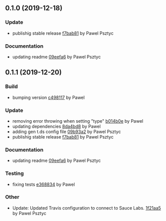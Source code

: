 <a name="0.1.0"></a>
## 0.1.0 (2019-12-18)

### Update

* publishig stable release [f7bab81](https://github.com/advanced-rest-client/cc-authorization-method/commit/f7bab81f5d16f06ffa6afba069abf246766f6544) by Pawel Psztyc


### Documentation

* updating readme [09eefa6](https://github.com/advanced-rest-client/cc-authorization-method/commit/09eefa6e7260d971966bf2daaf96ba71ab6e3066) by Pawel Psztyc


<a name="0.1.1"></a>
## 0.1.1 (2019-12-20)

### Build

* bumping version [c498117](https://github.com/advanced-rest-client/cc-authorization-method/commit/c4981179cac2d0551e04d695512d30d71faf0f0c) by Pawel


### Update

* removing error throwing when setting "type" [b014b0e](https://github.com/advanced-rest-client/cc-authorization-method/commit/b014b0e050060ca611562507dd34a0335cc7e354) by Pawel
* updating dependencies [8da4bd8](https://github.com/advanced-rest-client/cc-authorization-method/commit/8da4bd86e01f19606cc9d550de4eae16e25296cf) by Pawel
* adding gen t.ds config file [09b93a2](https://github.com/advanced-rest-client/cc-authorization-method/commit/09b93a29d998a872df8a9c09ca4a71de2de8c029) by Pawel Psztyc
* publishig stable release [f7bab81](https://github.com/advanced-rest-client/cc-authorization-method/commit/f7bab81f5d16f06ffa6afba069abf246766f6544) by Pawel Psztyc


### Documentation

* updating readme [09eefa6](https://github.com/advanced-rest-client/cc-authorization-method/commit/09eefa6e7260d971966bf2daaf96ba71ab6e3066) by Pawel Psztyc


### Testing

* fixing tests [e368834](https://github.com/advanced-rest-client/cc-authorization-method/commit/e368834626a9b41b3563ca0af0f0fed4454f52bd) by Pawel


### Other

* Update: Updated Travis configuration to connect to Sauce Labs.
 [1f21aa5](https://github.com/advanced-rest-client/cc-authorization-method/commit/1f21aa5e1d7d81aebf5aa7ab53637ffea6e56954) by Pawel Psztyc


